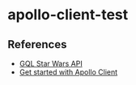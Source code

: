 # apollo-client-test

## References

* [GQL Star Wars API](https://studio.apollographql.com/public/star-wars-swapi/home?variant=current)
* [Get started with Apollo Client](https://www.apollographql.com/docs/react/get-started)

